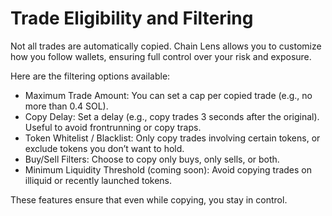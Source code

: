 # Trade Eligibility and Filtering

Not all trades are automatically copied. Chain Lens allows you to customize how you follow wallets, ensuring full control over your risk and exposure.

Here are the filtering options available:
- Maximum Trade Amount: You can set a cap per copied trade (e.g., no more than 0.4 SOL).
- Copy Delay: Set a delay (e.g., copy trades 3 seconds after the original). Useful to avoid frontrunning or copy traps.
- Token Whitelist / Blacklist: Only copy trades involving certain tokens, or exclude tokens you don’t want to hold.
- Buy/Sell Filters: Choose to copy only buys, only sells, or both.
- Minimum Liquidity Threshold (coming soon): Avoid copying trades on illiquid or recently launched tokens.

These features ensure that even while copying, you stay in control.
